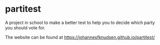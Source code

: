 # partitest
A project in school to make a better test to help you to decide which party you should vote for.

The website can be found at https://johannesfknudsen.github.io/partitest/
